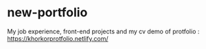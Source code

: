 # new-portfolio

My job experience, front-end projects and my cv
demo of protfolio : https://khorkorprotfolio.netlify.com/
